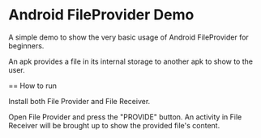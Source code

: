 # Android FileProvider Demo
A simple demo to show the very basic usage of Android FileProvider for beginners.

An apk provides a file in its internal storage to another apk to show to the user.

== How to run

Install both File Provider and File Receiver.

Open File Provider and press the "PROVIDE" button. An activity in File Receiver will be brought up to show the provided file's content.
